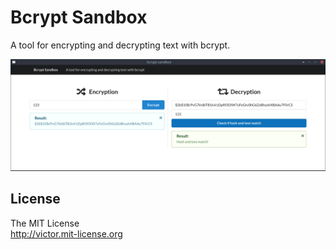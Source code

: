 # Bcrypt Sandbox

A tool for encrypting and decrypting text with bcrypt.

![Screenshot](screenshot.png)

## License

The MIT License  
<http://victor.mit-license.org>